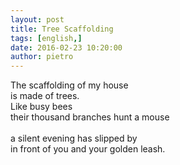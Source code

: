 ```yaml
---
layout: post
title: Tree Scaffolding
tags: [english,]
date: 2016-02-23 10:20:00
author: pietro
---
```

The scaffolding of my house<br/>is made of trees.<br/>Like busy bees<br/>their thousand branches hunt a mouse<br/><br/>a silent evening has slipped by<br/>in front of you and your golden leash.
